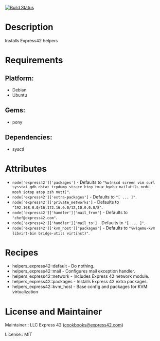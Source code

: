 [![Build Status](https://travis-ci.org/express42-cookbooks/helpers_express42.svg?branch=master)](https://travis-ci.org/express42-cookbooks/helpers_express42)

# Description

Installs Express42 helpers

# Requirements

## Platform:

* Debian
* Ubuntu

## Gems:

* pony

## Dependencies:

* sysctl

# Attributes

* `node['express42']['packages']` -  Defaults to `"%w(nscd screen vim curl sysstat gdb dstat tcpdump strace htop tmux byobu mailutils ncdu mosh iotop atop zsh mutt)"`.
* `node['express42']['extra-packages']` -  Defaults to `"[ ... ]"`.
* `node['express42']['private_networks']` -  Defaults to `"192.168.0.0/16,172.16.0.0/12,10.0.0.0/8"`.
* `node['express42']['handler']['mail_from']` -  Defaults to `"chef@express42.com"`.
* `node['express42']['handler']['mail_to']` -  Defaults to `"[ ... ]"`.
* `node['express42']['kvm_host']['packages']` -  Defaults to `"%w(qemu-kvm libvirt-bin bridge-utils virtinst)"`.

# Recipes

* helpers_express42::default - Do nothing.
* helpers_express42::mail - Configures mail exception handler.
* helpers_express42::network - Includes Express 42 network module.
* helpers_express42::packages - Installs Express 42 extra packages.
* helpers_express42::kvm_host - Base config and packages for KVM virtualization

# License and Maintainer

Maintainer:: LLC Express 42 (<cookbooks@express42.com>)

License:: MIT
